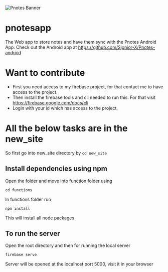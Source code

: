 ![Pnotes Banner](https://i.imgur.com/o8ETSv3.png)  

# pnotesapp
The Web app to store notes and have them sync with the Pnotes Android App.
Check out the Android app at https://github.com/Signior-X/Pnotes-android

# Want to contribute
- First you need access to my firebase project, for that contact me to have access to the project. 
- Then install the firebase tools and cli needed to run this. For that visit https://firebase.google.com/docs/cli
- Login with your id which has access to the project.

# All the below tasks are in the new_site
So first go into new_site directory by `cd new_site`

## Install dependencies using npm
Open the folder and move into function folder using 
```
cd functions
```
In functions folder run
```
npm install
```
This will install all node packages

## To run the server
Open the root directory and then for running the local server
```
firebase serve
```
Server will be opened at the localhost port 5000, visit it in your browser

